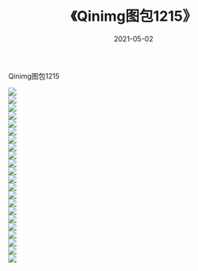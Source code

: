 ﻿---
layout: post
title:  《Qinimg图包1215》
date:   2021-05-02
img: http://imgx.orgx.ga/Qinimg图包/Qinimg图包1215/000.jpg
categories: [美女, 清纯, 唯美]
---

Qinimg图包1215

 ![](http://imgx.orgx.ga/Qinimg图包/Qinimg图包1215/001.jpg) <br>![](http://imgx.orgx.ga/Qinimg图包/Qinimg图包1215/002.jpg) <br>![](http://imgx.orgx.ga/Qinimg图包/Qinimg图包1215/003.jpg) <br>![](http://imgx.orgx.ga/Qinimg图包/Qinimg图包1215/004.jpg) <br>![](http://imgx.orgx.ga/Qinimg图包/Qinimg图包1215/005.jpg) <br>![](http://imgx.orgx.ga/Qinimg图包/Qinimg图包1215/006.jpg) <br>![](http://imgx.orgx.ga/Qinimg图包/Qinimg图包1215/007.jpg) <br>![](http://imgx.orgx.ga/Qinimg图包/Qinimg图包1215/008.jpg) <br>![](http://imgx.orgx.ga/Qinimg图包/Qinimg图包1215/009.jpg) <br>![](http://imgx.orgx.ga/Qinimg图包/Qinimg图包1215/010.jpg) <br>![](http://imgx.orgx.ga/Qinimg图包/Qinimg图包1215/011.jpg) <br>![](http://imgx.orgx.ga/Qinimg图包/Qinimg图包1215/012.jpg) <br>![](http://imgx.orgx.ga/Qinimg图包/Qinimg图包1215/013.jpg) <br>![](http://imgx.orgx.ga/Qinimg图包/Qinimg图包1215/014.jpg) <br>![](http://imgx.orgx.ga/Qinimg图包/Qinimg图包1215/015.jpg) <br>![](http://imgx.orgx.ga/Qinimg图包/Qinimg图包1215/016.jpg) <br>![](http://imgx.orgx.ga/Qinimg图包/Qinimg图包1215/017.jpg) <br>![](http://imgx.orgx.ga/Qinimg图包/Qinimg图包1215/018.jpg) <br>![](http://imgx.orgx.ga/Qinimg图包/Qinimg图包1215/019.jpg) <br>![](http://imgx.orgx.ga/Qinimg图包/Qinimg图包1215/020.jpg) <br>![](http://imgx.orgx.ga/Qinimg图包/Qinimg图包1215/021.jpg) <br>![](http://imgx.orgx.ga/Qinimg图包/Qinimg图包1215/022.jpg) <br>